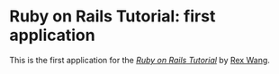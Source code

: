 # Ruby on Rails Tutorial: first application

This is the first application for the
[*Ruby on Rails Tutorial*](http://www.rexwang.com/)
by [Rex Wang](http://www.rexwang.com/).
